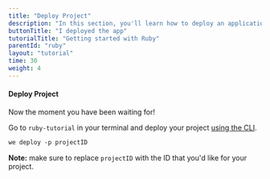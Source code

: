 ```yaml
---
title: "Deploy Project"
description: "In this section, you'll learn how to deploy an application using Ruby."
buttonTitle: "I deployed the app"
tutorialTitle: "Getting started with Ruby"
parentId: "ruby"
layout: "tutorial"
time: 30
weight: 4
---
```


#### Deploy Project

Now the moment you have been waiting for!

Go to `ruby-tutorial` in your terminal and deploy your project [using the CLI](/docs/configure/command-line/).

```xml
we deploy -p projectID
```

**Note:** make sure to replace `projectID` with the ID that you'd like for your project.


